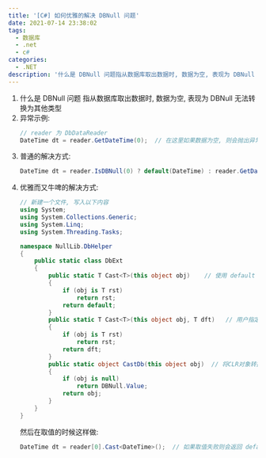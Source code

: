 ```yaml
---
title: '[C#] 如何优雅的解决 DBNull 问题'
date: 2021-07-14 23:38:02
tags:
  - 数据库
  - .net
  - c#
categories:
  - .NET
description: '什么是 DBNull 问题指从数据库取出数据时, 数据为空, 表现为 DBNull 无法转换为其他类型异常示例:// reader 为 DbDataReaderDateTime value = reader.GetDateTime(0);  // 在这里如果数据为空, 则会抛出异常普通的解决方式:DateTime value = reader.IsDBNull(0) ? default(DateTime) : reader.GetDateTime(0);优雅而又牛啤的解决方式:// 新建.'
---
```


1. 什么是 DBNull 问题
    指从数据库取出数据时, 数据为空, 表现为 DBNull 无法转换为其他类型
2. 异常示例:
    ```csharp
    // reader 为 DbDataReader
    DateTime dt = reader.GetDateTime(0);  // 在这里如果数据为空, 则会抛出异常
    ```
3. 普通的解决方式:
    ```csharp
    DateTime dt = reader.IsDBNull(0) ? default(DateTime) : reader.GetDateTime(0);
    ```
4. 优雅而又牛啤的解决方式:
    ```csharp
    // 新建一个文件, 写入以下内容
    using System;
    using System.Collections.Generic;
    using System.Linq;
    using System.Threading.Tasks;
    
    namespace NullLib.DbHelper
    {
        public static class DbExt
        {
            public static T Cast<T>(this object obj)    // 使用 default 默认值
            {
                if (obj is T rst)
                    return rst;
                return default;
            }
            public static T Cast<T>(this object obj, T dft)   // 用户指定默认值
            {
                if (obj is T rst)
                    return rst;
                return dft;
            }
            public static object CastDb(this object obj)  // 将CLR对象转换为数据库类型
            {
                if (obj is null)
                    return DBNull.Value;
                return obj;
            }
        }
    }
    ```
    然后在取值的时候这样做:
    ```csharp
    DateTime dt = reader[0].Cast<DateTime>();  // 如果取值失败则会返回 default(DateTime)
    ```
